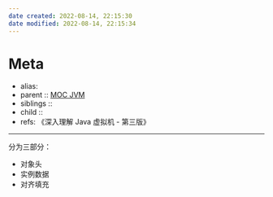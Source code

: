 ```yaml
---
date created: 2022-08-14, 22:15:30
date modified: 2022-08-14, 22:15:34
---
```


# Meta

- alias:
- parent :: [MOC JVM](notes/programming/MOC%20JVM.md)
- siblings ::
- child ::
- refs: 《深入理解 Java 虚拟机 - 第三版》

---

分为三部分：

- 对象头
- 实例数据
- 对齐填充